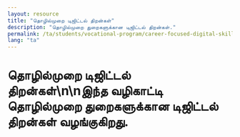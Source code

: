 ```yaml
---
layout: resource
title: "தொழில்முறை டிஜிட்டல் திறன்கள்"
description: "தொழில்முறை துறைகளுக்கான டிஜிட்டல் திறன்கள்."
permalink: /ta/students/vocational-program/career-focused-digital-skills/
lang: "ta"
---
```


# தொழில்முறை டிஜிட்டல் திறன்கள்\n\nஇந்த வழிகாட்டி தொழில்முறை துறைகளுக்கான டிஜிட்டல் திறன்கள் வழங்குகிறது.
